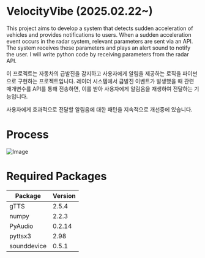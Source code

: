 # VelocityVibe (2025.02.22~)

This project aims to develop a system that detects sudden acceleration of vehicles and provides notifications to users. 
When a sudden acceleration event occurs in the radar system, relevant parameters are sent via an API. 
The system receives these parameters and plays an alert sound to notify the user. I will write python code by receiving parameters from the radar API.

이 프로젝트는 자동차의 급발진을 감지하고 사용자에게 알림을 제공하는 로직을 파이썬으로 구현하는 프로젝트입니다.
레이더 시스템에서 급발진 이벤트가 발생했을 때 관련 매개변수를 API를 통해 전송하면, 이를 받아 사용자에게 알림음을 재생하여 전달하는 기능입니다.

사용자에게 효과적으로 전달할 알림음에 대한 패턴을 지속적으로 개선중에 있습니다.

# Process

![Image](https://github.com/user-attachments/assets/2844f1f2-9917-4cec-aeb9-4c5f283587d0)

# Required Packages

| Package     | Version |
| ----------- | ------- |
| gTTS        | 2.5.4   |
| numpy       | 2.2.3   |
| PyAudio     | 0.2.14  |
| pyttsx3     | 2.98    |
| sounddevice | 0.5.1   |

